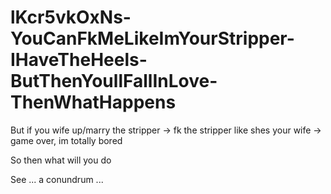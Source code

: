 # lKcr5vkOxNs-YouCanFkMeLikeImYourStripper-IHaveTheHeels-ButThenYoullFallInLove-ThenWhatHappens


But if you wife up/marry the stripper -> fk the stripper like shes your wife -> game over, im totally bored

So then what will you do

See ... a conundrum ...

